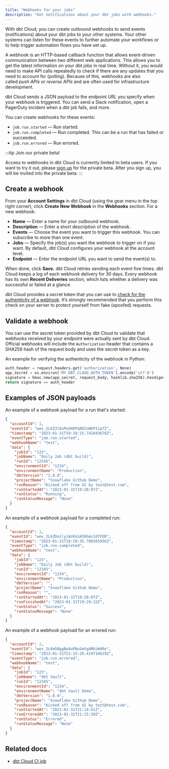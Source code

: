 ```yaml
---
title: "Webhooks for your jobs"
description: "Get notifications about your dbt jobs with webhooks."
---
```


With dbt Cloud, you can create outbound webhooks to send events (notifications) about your dbt jobs to your other systems. Your other systems can listen for these events to further automate your workflows or to help trigger automation flows you have set up.

A webhook is an HTTP-based callback function that allows event-driven communication between two different web applications. This allows you to get the latest information on your dbt jobs in real time. Without it, you would need to make API calls repeatedly to check if there are any updates that you need to account for (polling). Because of this, webhooks are also called _push APIs_ or _reverse APIs_ and are often used for infrastructure development.

dbt Cloud sends a JSON payload to the endpoint URL you specify when your webhook is triggered. You can send a Slack notification, open a PagerDuty incident when a dbt job fails, and more. 

You can create webhooks for these events:

- `job.run.started` &mdash; Run started.
- `job.run.completed` &mdash; Run completed. This can be a run that has failed or succeeded.
- `job.run.errored` &mdash; Run errored.

:::tip Join our private beta!

Access to webhooks in dbt Cloud is currently limited to beta users. If you want to try it out, please [sign up](https://docs.google.com/forms/u/1/d/e/1FAIpQLScmSH5GhFKq1L0vp1nhzF4zapIEtFX4ViRoUiTbTEqkScgqTA/viewform) for the private beta. After you sign up, you will be invited into the private beta.
:::

## Create a webhook
From your **Account Settings** in dbt Cloud (using the gear menu in the top right corner), click **Create New Webhook** in the **Webhooks** section. For a new webhook: 

- **Name** &mdash; Enter a name for your outbound webhook.
- **Description** &mdash; Enter a short description of the webhook.
- **Events** &mdash; Choose the event you want to trigger this webhook. You can subscribe to more than one event.
- **Jobs** &mdash; Specify the job(s) you want the webhook to trigger on if you want. By default, dbt Cloud configures your webhook at the account level.
- **Endpoint** &mdash; Enter the endpoint URL you want to send the event(s) to.

When done, click **Save.** dbt Cloud retries sending each event five times. dbt Cloud keeps a log of each webhook delivery for 30 days. Every webhook has its own **Recent Deliveries** section, which lists whether a delivery was successful or failed at a glance. 

dbt Cloud provides a secret token that you can use to [check for the authenticity of a webhook](#validate-a-webhook). It’s strongly recommended that you perform this check on your server to protect yourself from fake (spoofed) requests.

## Validate a webhook

You can use the secret token provided by dbt Cloud to validate that webhooks received by your endpoint were actually sent by dbt Cloud. Official webhooks will include the `Authorization` header that contains a SHA256 hash of the request body and uses the secret token as a key. 

An example for verifying the authenticity of the webhook in Python:

```python
auth_header = request.headers.get('authorization', None)
app_secret = os.environ['MY_DBT_CLOUD_AUTH_TOKEN'].encode('utf-8')
signature = hmac.new(app_secret, request_body, hashlib.sha256).hexdigest()
return signature == auth_header

```

## Examples of JSON payloads

An example of a webhook payload for a run that's started:

```json
{
  "accountId": 1,
  "eventId": "wev_2L6Z3l8uPedXKPq9D2nWbPIip7Z",
  "timestamp": "2023-01-31T19:28:15.742843678Z",
  "eventType": "job.run.started",
  "webhookName": "test",
  "data": {
    "jobId": "123",
    "jobName": "Daily Job (dbt build)",
    "runId": "12345",
    "environmentId": "1234",
    "environmentName": "Production",
    "dbtVersion": "1.0.0",
    "projectName": "Snowflake Github Demo",
    "runReason": "Kicked off from UI by test@test.com",
    "runStartedAt": "2023-01-31T19:28:07Z",
    "runStatus": "Running",
    "runStatusMessage": "None"
  }
}
```

An example of a webhook payload for a completed run:

```json
{
  "accountId": 1,
  "eventId": "wev_2L6ZDoilyiWzKkSA59Gmc2d7FDD",
  "timestamp": "2023-01-31T19:29:35.789265936Z",
  "eventType": "job.run.completed",
  "webhookName": "test",
  "data": {
    "jobId": "123",
    "jobName": "Daily Job (dbt build)",
    "runId": "12345",
    "environmentId": "1234",
    "environmentName": "Production",
    "dbtVersion": "",
    "projectName": "Snowflake Github Demo",
    "runReason": "",
    "runStartedAt": "2023-01-31T19:28:07Z",
    "runFinishedAt": "2023-01-31T19:29:32Z",
    "runStatus": "Success",
    "runStatusMessage": "None"
  }
}
```

An example of a webhook payload for an errored run: 

```json
{
  "accountId": 1,
  "eventId": "wev_2L6m5BggBw9uPNuSmtg4MUiW4Re",
  "timestamp": "2023-01-31T21:15:20.419714619Z",
  "eventType": "job.run.errored",
  "webhookName": "test",
  "data": {
    "jobId": "123",
    "jobName": "dbt Vault",
    "runId": "12345",
    "environmentId": "1234",
    "environmentName": "dbt Vault Demo",
    "dbtVersion": "1.0.0",
    "projectName": "Snowflake Github Demo",
    "runReason": "Kicked off from UI by test@test.com",
    "runStartedAt": "2023-01-31T21:14:41Z",
    "runErroredAt": "2023-01-31T21:15:20Z",
    "runStatus": "Errored",
    "runStatusMessage": "None"
  }
}
```

## Related docs 
- [dbt Cloud CI job](/docs/deploy/cloud-ci-job)